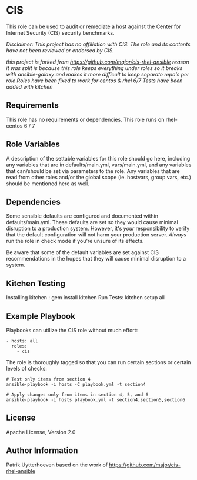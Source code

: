 CIS
=========

This role can be used to audit or remediate a host against the Center for Internet Security (CIS) security benchmarks.

*Disclaimer: This project has no affiliation with CIS.  The role and its contents have not been reviewed or endorsed by CIS.*

*this project is forked from https://github.com/major/cis-rhel-ansible*
*reason it was split is because this role keeps everything under roles so it
breaks with ansible-galaxy and makes it more difficult to keep separate repo's
per role*
*Roles have been fixed to work for centos & rhel 6/7*
*Tests have been added with kitchen*

Requirements
------------

This role has no requirements or dependencies.
This role runs on rhel-centos 6 / 7

Role Variables
--------------

A description of the settable variables for this role should go here, including any variables that are in defaults/main.yml, vars/main.yml, and any variables that can/should be set via parameters to the role. Any variables that are read from other roles and/or the global scope (ie. hostvars, group vars, etc.) should be mentioned here as well.

Dependencies
------------

Some sensible defaults are configured and documented within defaults/main.yml.  These defaults are set so they would cause minimal disruption to a production system.  However, it's *your* responsibility to verify that the default configuration will not harm your production server.  *Always* run the role in check mode if you're unsure of its effects.

Be aware that some of the default variables are set against CIS recommendations in the hopes that they will cause minimal disruption to a system.

Kitchen Testing
---------------
Installing kitchen : gem install kitchen
Run Tests: kitchen setup all

Example Playbook
----------------

Playbooks can utilize the CIS role without much effort:

    - hosts: all
      roles:
        - cis

The role is thoroughly tagged so that you can run certain sections or certain levels of checks:

    # Test only items from section 4
    ansible-playbook -i hosts -C playbook.yml -t section4

    # Apply changes only from items in section 4, 5, and 6
    ansible-playbook -i hosts playbook.yml -t section4,section5,section6

License
-------

Apache License, Version 2.0

Author Information
------------------

Patrik Uytterhoeven <patrik at open-future.be>
based on the work of <https://github.com/major/cis-rhel-ansible>

